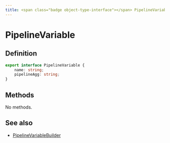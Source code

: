 ```yaml
---
title: <span class="badge object-type-interface"></span> PipelineVariable
---
```

# <span class="badge object-type-interface"></span> PipelineVariable

## Definition

```typescript
export interface PipelineVariable {
	name: string;
	pipelineAgg: string;
}

```
## Methods

No methods.
## See also

 * <span class="badge builder"></span> [PipelineVariableBuilder](./builder-PipelineVariableBuilder.md)
